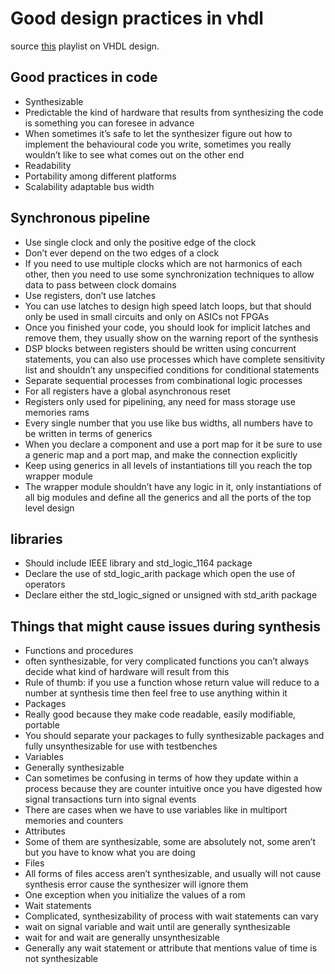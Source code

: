 # Good design practices in vhdl 
source [this](https://www.youtube.com/playlist?list=PLyWAP9QBe16p2HXVcyEgGAFicXJI797jK) playlist on VHDL design.

## Good practices in code
   - Synthesizable
   - Predictable the kind of hardware that results from synthesizing the code is something you can foresee in advance
   - When sometimes it’s safe to let the synthesizer figure out how to implement the behavioural code you write, sometimes you really wouldn’t like to see what comes out on the other end
   - Readability
   - Portability among different platforms
   - Scalability adaptable bus width
## Synchronous pipeline
   - Use single clock and only the positive edge of the clock
   - Don’t ever depend on the two edges of a clock
   - If you need to use multiple clocks which are not harmonics of each other, then you need to use some synchronization techniques to allow data to pass between clock domains
   - Use registers, don’t use latches
   - You can use latches to design high speed latch loops, but that should only be used in small circuits and only on ASICs not FPGAs
   - Once you finished your code, you should look for implicit latches and remove them, they usually show on the warning report of the synthesis
   - DSP blocks between registers should be written using concurrent statements, you can also use processes which have complete sensitivity list and shouldn’t any unspecified conditions for conditional statements 
   - Separate sequential processes from combinational logic processes
   - For all registers have a global asynchronous reset 
   - Registers only used for pipelining, any need for mass storage use memories rams
   - Every single number that you use like bus widths, all numbers have to be written in terms of generics
   - When you declare a component and use a port map for it be sure to use a generic map and a port map, and make the connection explicitly
   - Keep using generics in all levels of instantiations till you reach the top wrapper module 
   - The wrapper module shouldn’t have any logic in it, only instantiations of all big modules and define all the generics and all the ports of the top level design
## libraries
   - Should include IEEE library and std_logic_1164 package
   - Declare  the use of std_logic_arith package which open the use of operators
   - Declare either the std_logic_signed or unsigned with std_arith package
## Things that might cause issues during synthesis 
   - Functions and procedures 
   - often synthesizable, for very complicated functions you can’t always decide what kind of hardware will result from this
   - Rule of thumb: if you use a function whose return value will reduce to a number at synthesis time then feel free to use anything within it 
   - Packages
   - Really good because they make code readable, easily modifiable, portable
   - You should separate your packages to fully synthesizable packages and fully unsynthesizable for use with testbenches
   - Variables
   - Generally synthesizable
   - Can sometimes be confusing in terms of how they update within a process because they are counter intuitive once you have digested how signal transactions turn into signal events
   - There are cases when we have to use variables like in multiport memories and counters
   - Attributes
   - Some of them are synthesizable, some are absolutely not, some aren’t but you have to know what you are doing
   - Files
   - All forms of files access aren’t synthesizable, and usually will not cause synthesis error cause the synthesizer will ignore them
   - One exception when you initialize the values of a rom  
   - Wait statements
   - Complicated, synthesizability of process with wait statements can vary
   - wait on signal variable and wait until are generally synthesizable
   - wait for and wait are generally unsynthesizable
   - Generally any wait statement or attribute that mentions value of time is not synthesizable
